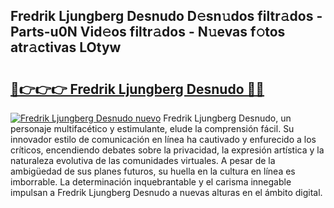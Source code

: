 ## Fredrik Ljungberg Desnudo D𝚎sn𝚞dos filtr𝚊dos - Parts-u0N Vid𝚎os filtr𝚊dos - N𝚞evas f𝚘tos atr𝚊ctivas LOtyw

# <h2><a href="http://mb47euh.tromn.icu/?c=Fredrik+Ljungberg+Desnudo">🔗👉👉👉 Fredrik Ljungberg Desnudo 🔗🔗</a></h2>

[![Fredrik Ljungberg Desnudo nuevo](https://i.imgur.com/pEAQMta.gif)](http://mb47euh.tromn.icu/?c=Fredrik+Ljungberg+Desnudo)
Fredrik Ljungberg Desnudo, un personaje multifacético y estimulante, elude la comprensión fácil. Su innovador estilo de comunicación en línea ha cautivado y enfurecido a los críticos, encendiendo debates sobre la privacidad, la expresión artística y la naturaleza evolutiva de las comunidades virtuales. A pesar de la ambigüedad de sus planes futuros, su huella en la cultura en línea es imborrable. La determinación inquebrantable y el carisma innegable impulsan a Fredrik Ljungberg Desnudo a nuevas alturas en el ámbito digital.
